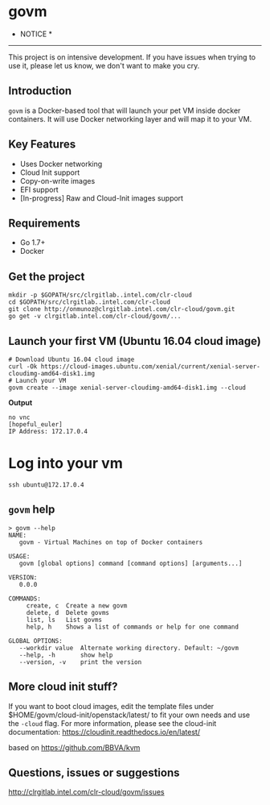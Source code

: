 # govm

* NOTICE *
----------
This project is on intensive development. If you have issues when trying to use it, please let us know, we don't want to make you cry.

Introduction
------------
``govm`` is a Docker-based tool that will launch your pet VM inside docker containers. It will use Docker networking layer and will map it to your VM.

Key Features
------------
- Uses Docker networking
- Cloud Init support
- Copy-on-write images
- EFI support
- [In-progress] Raw and Cloud-Init images support

Requirements
---------------
- Go 1.7+
- Docker

Get the project
---------------
```
mkdir -p $GOPATH/src/clrgitlab..intel.com/clr-cloud
cd $GOPATH/src/clrgitlab..intel.com/clr-cloud
git clone http://onmunoz@clrgitlab.intel.com/clr-cloud/govm.git
go get -v clrgitlab.intel.com/clr-cloud/govm/...
```


Launch your first VM (Ubuntu 16.04 cloud image)
-----------------------------------------------
```
# Download Ubuntu 16.04 cloud image
curl -Ok https://cloud-images.ubuntu.com/xenial/current/xenial-server-cloudimg-amd64-disk1.img
# Launch your VM
govm create --image xenial-server-cloudimg-amd64-disk1.img --cloud
```

**Output**
```
no vnc
[hopeful_euler]
IP Address: 172.17.0.4
```

# Log into your vm
```
ssh ubuntu@172.17.0.4
```

``govm`` help
-------------

```
> govm --help
NAME:
   govm - Virtual Machines on top of Docker containers

USAGE:
   govm [global options] command [command options] [arguments...]

VERSION:
   0.0.0

COMMANDS:
     create, c  Create a new govm
     delete, d  Delete govms
     list, ls   List govms
     help, h    Shows a list of commands or help for one command

GLOBAL OPTIONS:
   --workdir value  Alternate working directory. Default: ~/govm
   --help, -h       show help
   --version, -v    print the version
```

More cloud init stuff?
----------------------

If you want to boot cloud images, edit the template files under $HOME/govm/cloud-init/openstack/latest/ to fit your own needs and use the `-cloud` flag.
For more information, please see the cloud-init documentation: https://cloudinit.readthedocs.io/en/latest/

based on https://github.com/BBVA/kvm

Questions, issues or suggestions
--------------------------------

http://clrgitlab.intel.com/clr-cloud/govm/issues
